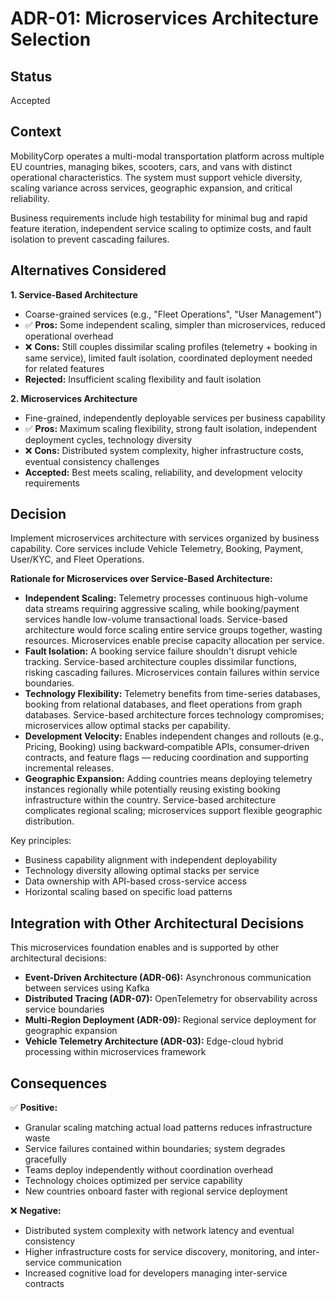 # ADR-01: Microservices Architecture Selection

## Status
Accepted

## Context
MobilityCorp operates a multi-modal transportation platform across multiple EU countries, managing bikes, scooters, cars, and vans with distinct operational characteristics. The system must support vehicle diversity, scaling variance across services, geographic expansion, and critical reliability.

Business requirements include high testability for minimal bug and rapid feature iteration, independent service scaling to optimize costs, and fault isolation to prevent cascading failures.

## Alternatives Considered

**1. Service-Based Architecture**
- Coarse-grained services (e.g., "Fleet Operations", "User Management")
- ✅ **Pros:** Some independent scaling, simpler than microservices, reduced operational overhead
- ❌ **Cons:** Still couples dissimilar scaling profiles (telemetry + booking in same service), limited fault isolation, coordinated deployment needed for related features
- **Rejected:** Insufficient scaling flexibility and fault isolation

**2. Microservices Architecture**
- Fine-grained, independently deployable services per business capability
- ✅ **Pros:** Maximum scaling flexibility, strong fault isolation, independent deployment cycles, technology diversity
- ❌ **Cons:** Distributed system complexity, higher infrastructure costs, eventual consistency challenges
- **Accepted:** Best meets scaling, reliability, and development velocity requirements

## Decision
Implement microservices architecture with services organized by business capability. Core services include Vehicle Telemetry, Booking, Payment, User/KYC, and Fleet Operations.

**Rationale for Microservices over Service-Based Architecture:**
- **Independent Scaling:** Telemetry processes continuous high-volume data streams requiring aggressive scaling, while booking/payment services handle low-volume transactional loads. Service-based architecture would force scaling entire service groups together, wasting resources. Microservices enable precise capacity allocation per service.
- **Fault Isolation:** A booking service failure shouldn't disrupt vehicle tracking. Service-based architecture couples dissimilar functions, risking cascading failures. Microservices contain failures within service boundaries.
- **Technology Flexibility:** Telemetry benefits from time-series databases, booking from relational databases, and fleet operations from graph databases. Service-based architecture forces technology compromises; microservices allow optimal stacks per capability.
- **Development Velocity:** Enables independent changes and rollouts (e.g., Pricing, Booking) using backward‑compatible APIs, consumer‑driven contracts, and feature flags — reducing coordination and supporting incremental releases.
- **Geographic Expansion:** Adding countries means deploying telemetry instances regionally while potentially reusing existing booking infrastructure within the country. Service-based architecture complicates regional scaling; microservices support flexible geographic distribution.

Key principles:
- Business capability alignment with independent deployability
- Technology diversity allowing optimal stacks per service
- Data ownership with API-based cross-service access
- Horizontal scaling based on specific load patterns

## Integration with Other Architectural Decisions
This microservices foundation enables and is supported by other architectural decisions:
- **Event-Driven Architecture (ADR-06):** Asynchronous communication between services using Kafka
- **Distributed Tracing (ADR-07):** OpenTelemetry for observability across service boundaries
- **Multi-Region Deployment (ADR-09):** Regional service deployment for geographic expansion
- **Vehicle Telemetry Architecture (ADR-03):** Edge-cloud hybrid processing within microservices framework

## Consequences
✅ **Positive:**
- Granular scaling matching actual load patterns reduces infrastructure waste
- Service failures contained within boundaries; system degrades gracefully
- Teams deploy independently without coordination overhead
- Technology choices optimized per service capability
- New countries onboard faster with regional service deployment

❌ **Negative:**
- Distributed system complexity with network latency and eventual consistency
- Higher infrastructure costs for service discovery, monitoring, and inter-service communication
- Increased cognitive load for developers managing inter-service contracts